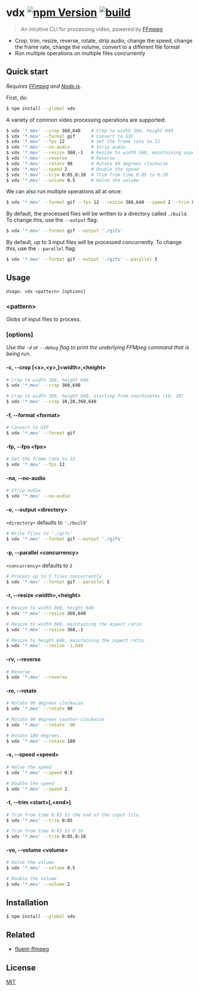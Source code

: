 # vdx [![npm Version](https://img.shields.io/npm/v/vdx?cacheSeconds=1800)](https://www.npmjs.org/package/vdx) [![build](https://github.com/yuanqing/vdx/workflows/build/badge.svg)](https://github.com/yuanqing/vdx/actions?query=workflow%3Abuild)

> An intuitive CLI for processing video, powered by [FFmpeg](https://www.ffmpeg.org/)

- Crop, trim, resize, reverse, rotate, strip audio, change the speed, change the frame rate, change the volume, convert to a different file format
- Run multiple operations on multiple files concurrently

## Quick start

*Requires [FFmpeg](https://ffmpeg.org/) and [Node.js](https://nodejs.org/).*

First, do:

```sh
$ npm install --global vdx
```

A variety of common video processing operations are supported:

```sh
$ vdx '*.mov' --crop 360,640    # Crop to width 360, height 640
$ vdx '*.mov' --format gif      # Convert to GIF
$ vdx '*.mov' --fps 12          # Set the frame rate to 12
$ vdx '*.mov' --no-audio        # Strip audio
$ vdx '*.mov' --resize 360,-1   # Resize to width 360, maintaining aspect ratio
$ vdx '*.mov' --reverse         # Reverse
$ vdx '*.mov' --rotate 90       # Rotate 90 degrees clockwise
$ vdx '*.mov' --speed 2         # Double the speed
$ vdx '*.mov' --trim 0:05,0:10  # Trim from time 0:05 to 0:10
$ vdx '*.mov' --volume 0.5      # Halve the volume
```

We can also run multiple operations all at once:

```sh
$ vdx '*.mov' --format gif --fps 12 --resize 360,640 --speed 2 --trim 0:05,0:10
```

By default, the processed files will be written to a directory called `./build`. To change this, use the `--output` flag:

```sh
$ vdx '*.mov' --format gif --output './gifs'
```

By default, up to 3 input files will be processed concurrently. To change this, use the `--parallel` flag:

```sh
$ vdx '*.mov' --format gif --output './gifs' --parallel 5
```

## Usage

```
Usage: vdx <pattern> [options]
```

### &lt;pattern&gt;

Globs of input files to process.

### [options]

*Use the `-d` or `--debug` flag to print the underlying FFMpeg command that is being run.*

#### -c, --crop [&lt;x&gt;,&lt;y&gt;,]&lt;width&gt;,&lt;height&gt;

```sh
# Crop to width 360, height 640
$ vdx '*.mov' --crop 360,640

# Crop to width 360, height 640, starting from coordinates (10, 20)
$ vdx '*.mov' --crop 10,20,360,640
```

#### -f, --format &lt;format&gt;

```sh
# Convert to GIF
$ vdx '*.mov' --format gif
```

#### -fp, --fps &lt;fps&gt;

```sh
# Set the frame rate to 12
$ vdx '*.mov' --fps 12
```

#### -na, --no-audio

```sh
# Strip audio
$ vdx '*.mov' --no-audio
```

#### -o, --output &lt;directory&gt;

`<directory>` defaults to `'./build'`

```sh
# Write files to './gifs'
$ vdx '*.mov' --format gif --output './gifs'
```

#### -p, --parallel &lt;concurrency&gt;

`<concurrency>` defaults to `3`

```sh
# Process up to 5 files concurrently
$ vdx '*.mov' --format gif --parallel 5
```

#### -r, --resize &lt;width&gt;,&lt;height&gt;

```sh
# Resize to width 360, height 640
$ vdx '*.mov' --resize 360,640

# Resize to width 360, maintaining the aspect ratio
$ vdx '*.mov' --resize 360,-1

# Resize to height 640, maintaining the aspect ratio
$ vdx '*.mov' --resize -1,640
```

#### -rv, --reverse

```sh
# Reverse
$ vdx '*.mov' --reverse
```

#### -ro, --rotate

```sh
# Rotate 90 degrees clockwise
$ vdx '*.mov' --rotate 90

# Rotate 90 degrees counter-clockwise
$ vdx '*.mov' --rotate -90

# Rotate 180 degrees
$ vdx '*.mov' --rotate 180
```

#### -s, --speed &lt;speed&gt;

```sh
# Halve the speed
$ vdx '*.mov' --speed 0.5

# Double the speed
$ vdx '*.mov' --speed 2
```

#### -t, --trim &lt;start&gt;[,&lt;end&gt;]

```sh
# Trim from time 0:05 to the end of the input file
$ vdx '*.mov' --trim 0:05

# Trim from time 0:05 to 0:10
$ vdx '*.mov' --trim 0:05,0:10
```

#### -vo, --volume &lt;volume&gt;

```sh
# Halve the volume
$ vdx '*.mov' --volume 0.5

# Double the volume
$ vdx '*.mov' --volume 2
```

## Installation

```sh
$ npm install --global vdx
```

## Related

- [fluent-ffmpeg](https://github.com/fluent-ffmpeg/node-fluent-ffmpeg)

## License

[MIT](/LICENSE.md)
